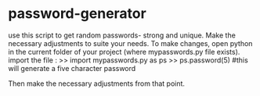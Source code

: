 # password-generator
use this script to get random passwords- strong and unique. Make the necessary adjustments to suite your needs.
To make changes, open python in the current folder of your project (where mypasswords.py file exists). 
import the file : >> import mypasswords.py as ps
                  >> ps.password(5) #this will generate a five character password

Then make the necessary adjustments from that point.
